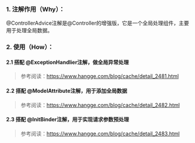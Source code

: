 ### 1. 注解作用（Why）：
@ControllerAdvice注解是@Controller的增强版，它是一个全局处理组件，主要用于处理全局数据。

### 2. 使用（How）：
#### 2.1 搭配 @ExceptionHandlier注解，做全局异常处理  
> 参考阅读：https://www.hangge.com/blog/cache/detail_2481.html

#### 2.2 搭配 @ModelAttribute注解，用于添加全局数据  
> 参考阅读：https://www.hangge.com/blog/cache/detail_2482.html

#### 2.3 搭配 @InitBinder注解，用于实现请求参数预处理  
> 参考阅读：https://www.hangge.com/blog/cache/detail_2483.html  


